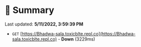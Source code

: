 # 📖 Summary
Last updated: **5/11/2022, 3:59:39 PM**

- `GET` [https://Bhadwa-sala.toxicblte.repl.co](https://Bhadwa-sala.toxicblte.repl.co) - **Down** (3229ms)
